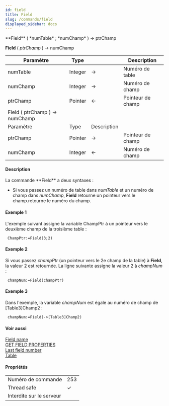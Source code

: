 ```yaml
---
id: field
title: Field
slug: /commands/field
displayed_sidebar: docs
---
```


<!--REF #_command_.Field.Syntax-->**Field** ( *numTable* ; *numChamp* ) -> ptrChamp <br/>
**Field** ( *ptrChamp* ) -> numChamp<!-- END REF-->
<!--REF #_command_.Field.Params-->
| Paramètre | Type |  | Description |
| --- | --- | --- | --- |
| numTable | Integer | &#8594;  | Numéro de table |
| numChamp | Integer | &#8594;  | Numéro de champ |
| ptrChamp | Pointer | &#8592; | Pointeur de champ |
| Field ( ptrChamp ) -> numChamp |
| Paramètre | Type | Description |
| ptrChamp | Pointer | &#8594;  | Pointeur de champ |
| numChamp | Integer | &#8592; | Numéro de champ |

<!-- END REF-->

#### Description 

<!--REF #_command_.Field.Summary-->La commande **Field** a deux syntaxes :

* Si vous passez un numéro de table dans *numTable* et un numéro de champ dans *numChamp*, **Field** retourne un pointeur vers le champ.<!-- END REF-->retourne le numéro du champ.

#### Exemple 1 

L'exemple suivant assigne la variable ChampPtr à un pointeur vers le deuxième champ de la troisième table : 

```4d
 ChampPtr:=Field(3;2)
```

#### Exemple 2 

Si vous passez *champPtr* (un pointeur vers le 2e champ de la table) à **Field**, la valeur 2 est retournée. La ligne suivante assigne la valeur 2 à *champNum* :

```4d
 champNum:=Field(champPtr)
```

#### Exemple 3 

Dans l'exemple, la variable *champNum* est égale au numéro de champ de \[Table3\]Champ2 :

```4d
 champNum:=Field(->[Table3]Champ2)
```

#### Voir aussi 

[Field name](field-name.md)  
[GET FIELD PROPERTIES](get-field-properties.md)  
[Last field number](last-field-number.md)  
[Table](table.md)  

#### Propriétés
|  |  |
| --- | --- |
| Numéro de commande | 253 |
| Thread safe | &check; |
| Interdite sur le serveur ||


